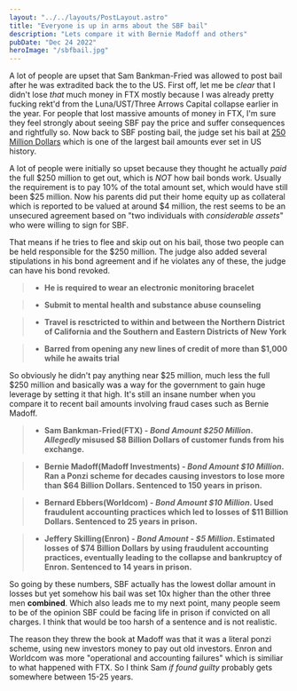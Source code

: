 ```yaml
---
layout: "../../layouts/PostLayout.astro"
title: "Everyone is up in arms about the SBF bail"
description: "Lets compare it with Bernie Madoff and others"
pubDate: "Dec 24 2022"
heroImage: "/sbfbail.jpg"
---
```


A lot of people are upset that Sam Bankman-Fried was allowed to post bail after he was extradited back the to the US. First off, let me be *clear* that I didn't lose *that* much money in FTX mostly because I was already pretty fucking rekt'd from the Luna/UST/Three Arrows Capital collapse earlier in the year. For people that lost massive amounts of money in FTX, I'm sure they feel strongly about seeing SBF pay the price and suffer consequences and rightfully so. Now back to SBF posting bail, the judge set his bail at [250 Million Dollars](https://www.cnbc.com/2022/12/22/ftx-founder-sam-bankman-fried-to-be-released-on-250-million-bail.html) which is one of the largest bail amounts ever set in US history. 

A lot of people were initially so upset because they thought he actually *paid* the full $250 million to get out, which is *NOT* how bail bonds work. Usually the requirement is to pay 10% of the total amount set, which would have still been $25 million. Now his parents did put their home equity up as collateral which is reported to be valued at around $4 million, the rest seems to be an unsecured agreement based on "two individuals with *considerable assets*" who were willing to sign for SBF.

That means if he tries to flee and skip out on his bail, those two people can be held responsible for the $250 million. The judge also added several stipulations in his bond agreement and if he violates any of these, the judge can have his bond revoked.

> - **He is required to wear an electronic monitoring bracelet**

> - **Submit to mental health and substance abuse counseling**

> - **Travel is resctricted to within and between the Northern District of California and the Southern and Eastern Districts of New York**

> - **Barred from opening any new lines of credit of more than $1,000 while he awaits trial**  

 
So obviously he didn't pay anything near $25 million, much less the full $250 million and basically was a way for the government to gain huge leverage by setting it that high. It's still an insane number when you compare it to recent bail amounts involving fraud cases such as Bernie Madoff. 

> - **Sam Bankman-Fried(FTX) - *Bond Amount $250 Million*. *Allegedly* misused $8 Billion Dollars of customer funds from his exchange.**

> - **Bernie Madoff(Madoff Investments) - *Bond Amount $10 Million*. Ran a Ponzi scheme for decades causing investors to lose more than $64 Billion Dollars. Sentenced to 150 years in prison.**

> - **Bernard Ebbers(Worldcom) -  *Bond Amount $10 Million*. Used fraudulent accounting practices which led to losses of $11 Billion Dollars. Sentenced to 25 years in prison.**

> - **Jeffery Skilling(Enron) - *Bond Amount - $5 Million*. Estimated losses of $74 Billion Dollars by using fraudulent accounting practices, eventually leading to the collapse and bankruptcy of Enron. Sentenced to 14 years in prison.**

So going by these numbers, SBF actually has the lowest dollar amount in losses but yet somehow his bail was set 10x higher than the other three men **combined**. Which also leads me to my next point, many people seem to be of the opinion SBF could be facing life in prison if convicted on all charges. I think that would be too harsh of a sentence and is not realistic. 

The reason they threw the book at Madoff was that it was a literal ponzi scheme, using new investors money to pay out old investors. Enron and Worldcom was more "operational and accounting failures" which is similiar to what happened with FTX. So I think Sam *if found guilty* probably gets somewhere between 15-25 years. 
